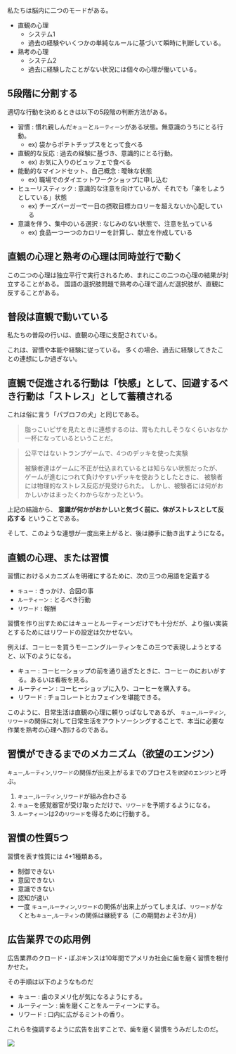 





私たちは脳内に二つのモードがある。


- 直観の心理
    - システム1
    - 過去の経験やいくつかの単純なルールに基づいて瞬時に判断している。
- 熟考の心理
    - システム2
    - 過去に経験したことがない状況には個々の心理が働いている。


## 5段階に分割する


適切な行動を決めるときは以下の5段階の判断方法がある。

- 習慣 : 慣れ親しんだ`キュー`と`ルーティーン`がある状態。無意識のうちにとる行動。
    - ex) 袋からポテトチップスをとって食べる
- 直観的な反応 : 過去の経験に基づき、意識的にとる行動。
    - ex) お気に入りのビュッフェで食べる
- 能動的なマインドセット、自己概念 : 曖昧な状態
    - ex) 職場でのダイエットワークショップに申し込む
- ヒューリスティック : 意識的な注意を向けているが、それでも「楽をしようとしている」状態
    - ex) チーズバーガーで一日の摂取目標カロリーを超えないか心配している 
- 意識を伴う、集中のいる選択 : なじみのない状態で、注意を払っている
    - ex) 食品一つ一つのカロリーを計算し、献立を作成している










## 直観の心理と熟考の心理は同時並行で動く

この二つの心理は独立平行で実行されるため、まれにこの二つの心理の結果が対立することがある。
国語の選択肢問題で熟考の心理で選んだ選択肢が、直観に反することがある。


## 普段は直観で動いている

私たちの普段の行いは、直観の心理に支配されている。

これは、習慣や本能や経験に従っている。
多くの場合、過去に経験してきたことの連想にしか過ぎない。


## 直観で促進される行動は「快感」として、回避するべき行動は「ストレス」として蓄積される

これは俗に言う「パブロフの犬」と同じである。

> 脂っこいピザを見たときに連想するのは、胃もたれしそうなくらいおなか一杯になっているということだ。

> 公平ではないトランプゲームで、4つのデッキを使った実験
> 
> 被験者達はゲームに不正が仕込まれているとは知らない状態だったが、
> ゲームが進むにつれて負けやすいデッキを使おうとしたときに、
> 被験者には物理的なストレス反応が見受けられた。
> しかし、被験者には何がおかしいかはまったくわからなかったという。

上記の結論から、
**意識が何かがおかしいと気づく前に、体がストレスとして反応する** ということである。

そして、このような連想が一度出来上がると、後は勝手に動き出すようになる。


## 直観の心理、または習慣

習慣におけるメカニズムを明確にするために、次の三つの用語を定義する

- `キュー` : きっかけ、合図の事
- `ルーティーン` : とるべき行動
- `リワード` : 報酬

習慣を作り出すためにはキューとルーティーンだけでも十分だが、より強い実装とするためにはリワードの設定は欠かせない。

例えば、コーヒーを買うモーニングルーティンをこの三つで表現しようとすると、以下のようになる。

- キュー : コーヒーショップの前を通り過ぎたときに、コーヒーのにおいがする。あるいは看板を見る。
- ルーティーン : コーヒーショップに入り、コーヒーを購入する。
- リワード : チョコレートとカフェインを堪能できる。

このように、日常生活は直観の心理に頼りっぱなしであるが、
`キュー`,`ルーティン`,`リワード`の関係に対して日常生活をアウトソーシングすることで、本当に必要な作業を熟考の心理へ割けるのである。


## 習慣ができるまでのメカニズム（欲望のエンジン）

`キュー`,`ルーティン`,`リワード`の関係が出来上がるまでのプロセスを`欲望のエンジン`と呼ぶ。

1. `キュー`,`ルーティン`,`リワード`が組み合わさる
2. `キュー`を感覚器官が受け取っただけで、`リワード`を予期するようになる。
3. `ルーティーン`は2の`リワード`を得るために行動する。


## 習慣の性質5つ

習慣を表す性質には 4+1種類ある。

- 制御できない
- 意図できない
- 意識できない
- 認知が速い
- 一度 `キュー`,`ルーティン`,`リワード`の関係が出来上がってしまえば、`リワード`がなくとも`キュー`,`ルーティン`の関係は継続する（この期間およそ3か月）





## 広告業界での応用例

広告業界のクロード・ぽぷキンスは10年間でアメリカ社会に歯を磨く習慣を根付かせた。

その手順は以下のようなものだ

- キュー : 歯のヌメリ化が気になるようにする。
- ルーティーン : 歯を磨くことをルーティーンにする。
- リワード : 口内に広がるミントの香り。

これらを強調するように広告を出すことで、歯を磨く習慣をうみだしたのだ。

<img src="https://c8.alamy.com/comp/AT840Y/1950-advertisement-for-pepsodent-toothpaste-1950s-for-editorial-use-AT840Y.jpg">




















